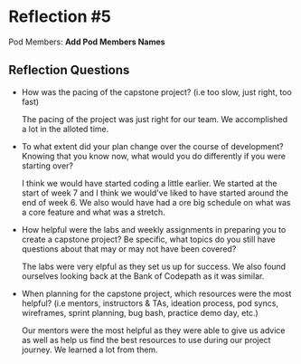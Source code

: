 # Reflection #5

Pod Members: **Add Pod Members Names**

## Reflection Questions

* How was the pacing of the capstone project? (i.e too slow, just right, too fast)
  
  The pacing of the project was just right for our team. We accomplished a lot in the alloted time.

* To what extent did your plan change over the course of development? Knowing that you know now, what would you do differently if you were starting over?

  I think we would have started coding a little earlier. We started at the start of week 7 and I think we would've liked to have started around the end of week 6. We also would have had a ore big schedule on what was a core feature and what was a stretch.

* How helpful were the labs and weekly assignments in preparing you to create a capstone project? Be specific, what topics do you still have questions about that may or may not have been covered?

  The labs were very elpful as they set us up for success. We also found ourselves looking back at the Bank of Codepath as it was similar.


* When planning for the capstone project, which resources were the most helpful? (i.e mentors, instructors & TAs, ideation process, pod syncs, wireframes, sprint planning, bug bash, practice demo day, etc.)

  Our mentors were the most helpful as they were able to give us advice as well as help us find the best resources to use during our project journey. We learned a lot from them.

